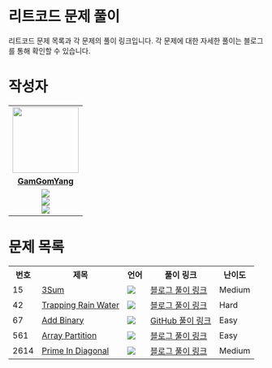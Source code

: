 # 리트코드 문제 풀이

리트코드 문제 목록과 각 문제의 풀이 링크입니다. 각 문제에 대한 자세한 풀이는 블로그를 통해 확인할 수 있습니다.



# 작성자
<table>
 <tr>
    <td align="center"><a href="https://github.com/jinny-l"><img src="https://avatars.githubusercontent.com/GamGomYang" width="130px;" alt=""></a></td>
  </tr>
  <tr>
    <td align="center"><a href="https://github.com/GamGomYang"><b>GamGomYang</b></a></td>
  </tr>
  <tr> 
    <td align="center">  <img src="https://img.shields.io/badge/-Python-blue?logo=python"><br/>
    <img src="https://img.shields.io/badge/-Java-orange?logo=java"><br/>
    <img src="https://img.shields.io/badge/-Kotlin-purple?logo=kotlin"><br/>
  </tr> 
</table>


<h1>문제 목록</h1>

<table> <tr> <th>번호</th> <th>제목</th> <th>언어</th> <th>풀이 링크</th> <th>난이도</th> </tr> <tr> <td>15</td> <td><a href="https://leetcode.com/problems/3sum/description/">3Sum</a></td> <td><img src="https://img.shields.io/badge/-Java-orange?logo=java"/></td> <td><a href="https://blog.naver.com/gamgomyang/223520545753">블로그 풀이 링크</a></td> <td>Medium</td> </tr> <tr> <td>42</td> <td><a href="https://leetcode.com/problems/trapping-rain-water/description/">Trapping Rain Water</a></td> <td><img src="https://img.shields.io/badge/-Python-blue?logo=python" /></td> <td><a href="https://blog.naver.com/gamgomyang/223439892381">블로그 풀이 링크</a></td> <td>Hard</td> </tr> <tr> <td>67</td> <td><a href="https://leetcode.com/problems/add-binary/description/">Add Binary</a></td> <td><img src="https://img.shields.io/badge/-Java-orange?logo=java"/></td> <td><a href="https://github.com/GamGomYang/LeetCode/blob/main/String/leetcode67.java">GitHub 풀이 링크</a></td> <td>Easy</td> </tr> <tr> <td>561</td> <td><a href="https://leetcode.com/problems/array-partition/description/">Array Partition</a></td> <td><img src="https://img.shields.io/badge/-Python-blue?logo=python" /></td> <td><a href="https://blog.naver.com/gamgomyang/223440019500">블로그 풀이 링크</a></td> <td>Easy</td> </tr> <tr> <td>2614</td> <td><a href="https://leetcode.com/problems/prime-in-diagonal/description/">Prime In Diagonal</a></td> <td><img src="https://img.shields.io/badge/-Python-blue?logo=python" /></td> <td><a href="https://blog.naver.com/gamgomyang/223499211433">블로그 풀이 링크</a></td> <td>Medium</td> </tr> </table>



